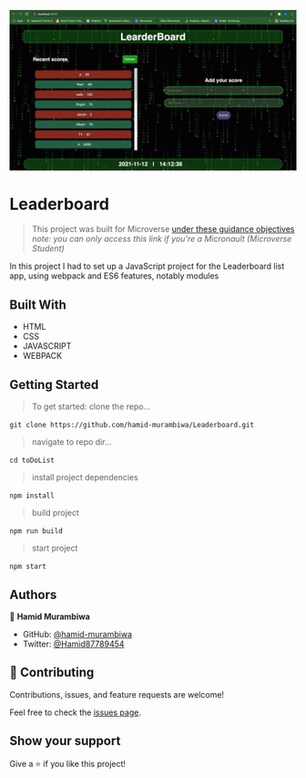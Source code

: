 ![screenshot](https://github.com/hamid-murambiwa/Leaderboard-img/blob/main/Screenshot%202021-11-12%20at%2015.11.09.png)
# Leaderboard

> This project was built for Microverse [under these guidance objectives]()
> _note: you can only access this link if you're a Micronault (Microverse Student)_

In this project I had to set up a JavaScript project for the Leaderboard list app, using webpack and ES6 features, notably modules

## Built With

- HTML
- CSS
- JAVASCRIPT
- WEBPACK

## Getting Started
> To get started:
> clone the repo...

  `git clone https://github.com/hamid-murambiwa/Leaderboard.git`

> navigate to repo dir...

  ```cd toDoList```

> install project dependencies

  ```npm install```

> build project

  ```npm run build```

> start project

  ```npm start```

## Authors

👤 **Hamid Murambiwa**

- GitHub: [@hamid-murambiwa](https://github.com/hamid-murambiwa)
- Twitter: [@Hamid87789454](https://twitter.com/Hamid87789454)

## 🤝 Contributing

Contributions, issues, and feature requests are welcome!

Feel free to check the [issues page](../../issues/).

## Show your support

Give a ⭐️ if you like this project!
